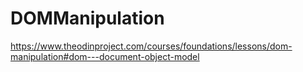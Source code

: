 # DOMManipulation
https://www.theodinproject.com/courses/foundations/lessons/dom-manipulation#dom---document-object-model
